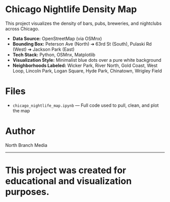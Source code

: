 # Chicago Nightlife Density Map

This project visualizes the density of bars, pubs, breweries, and nightclubs across Chicago.

- **Data Source:** OpenStreetMap (via OSMnx)
- **Bounding Box:** Peterson Ave (North) ➔ 63rd St (South), Pulaski Rd (West) ➔ Jackson Park (East)
- **Tech Stack:** Python, OSMnx, Matplotlib
- **Visualization Style:** Minimalist blue dots over a pure white background
- **Neighborhoods Labeled:** Wicker Park, River North, Gold Coast, West Loop, Lincoln Park, Logan Square, Hyde Park, Chinatown, Wrigley Field

# Files
- `chicago_nightlife_map.ipynb` — Full code used to pull, clean, and plot the map

# Author
North Branch Media

---

# This project was created for educational and visualization purposes.